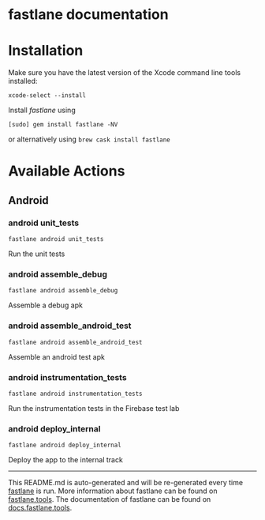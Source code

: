fastlane documentation
================
# Installation

Make sure you have the latest version of the Xcode command line tools installed:

```
xcode-select --install
```

Install _fastlane_ using
```
[sudo] gem install fastlane -NV
```
or alternatively using `brew cask install fastlane`

# Available Actions
## Android
### android unit_tests
```
fastlane android unit_tests
```
Run the unit tests
### android assemble_debug
```
fastlane android assemble_debug
```
Assemble a debug apk
### android assemble_android_test
```
fastlane android assemble_android_test
```
Assemble an android test apk
### android instrumentation_tests
```
fastlane android instrumentation_tests
```
Run the instrumentation tests in the Firebase test lab
### android deploy_internal
```
fastlane android deploy_internal
```
Deploy the app to the internal track

----

This README.md is auto-generated and will be re-generated every time [fastlane](https://fastlane.tools) is run.
More information about fastlane can be found on [fastlane.tools](https://fastlane.tools).
The documentation of fastlane can be found on [docs.fastlane.tools](https://docs.fastlane.tools).
